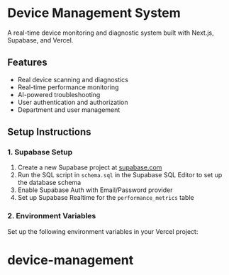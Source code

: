 # Device Management System

A real-time device monitoring and diagnostic system built with Next.js, Supabase, and Vercel.

## Features

- Real device scanning and diagnostics
- Real-time performance monitoring
- AI-powered troubleshooting
- User authentication and authorization
- Department and user management

## Setup Instructions

### 1. Supabase Setup

1. Create a new Supabase project at [supabase.com](https://supabase.com)
2. Run the SQL script in `schema.sql` in the Supabase SQL Editor to set up the database schema
3. Enable Supabase Auth with Email/Password provider
4. Set up Supabase Realtime for the `performance_metrics` table

### 2. Environment Variables

Set up the following environment variables in your Vercel project:

# device-management
